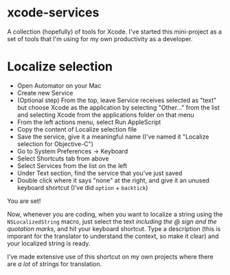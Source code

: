 # xcode-services

A collection (hopefully) of tools for Xcode. I've started this mini-project as a set of tools that I'm using for my own productivity as a developer.

# Localize selection

 - Open Automator on your Mac
 - Create new Service
 - (Optional step) From the top, leave Service receives selected as "text" but choose Xcode as the application by selecting "Other..." from the list and selecting Xcode from the applications folder on that menu
 - From the left actions menu, select Run AppleScript
 - Copy the content of Localize selection file
 - Save the service, give it a meaningful name (I've named it "Localize selection for Objective-C")
 - Go to System Preferences -> Keyboard
 - Select Shortcuts tab from above
 - Select Services from the list on the left
 - Under Text section, find the service that you've just saved
 - Double click where it says "none" at the right, and give it an unused keyboard shortcut (I've did `option` + `backtick`)
 
You are set!

Now, whenever you are coding, when you want to localize a string using the `NSLocalizedString` macro, just select the text *including the @ sign and the quotation marks*, and hit your keyboard shortcut. Type a description (this is imporant for the translator to understand the context, so make it clear) and your localized string is ready.

I've made extensive use of this shortcut on my own projects where there are *a lot* of strings for translation.

